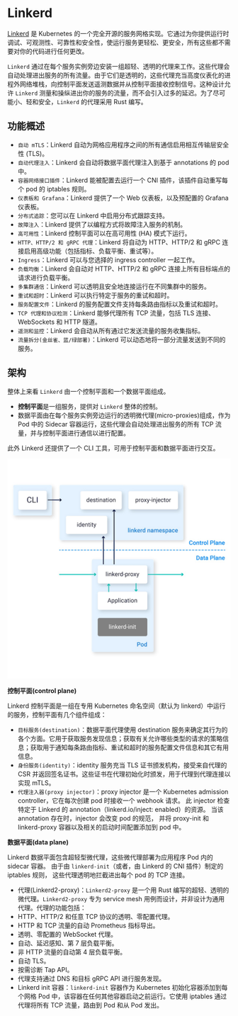 # Linkerd

[Linkerd](https://linkerd.io/) 是 Kubernetes 的一个完全开源的服务网格实现。它通过为你提供运行时调试、可观测性、可靠性和安全性，使运行服务更轻松、更安全，所有这些都不需要对你的代码进行任何更改。

`Linkerd` 通过在每个服务实例旁边安装一组超轻、透明的代理来工作。这些代理会自动处理进出服务的所有流量。由于它们是透明的，这些代理充当高度仪表化的进程外网络堆栈，向控制平面发送遥测数据并从控制平面接收控制信号。这种设计允许 `Linkerd` 测量和操纵进出你的服务的流量，而不会引入过多的延迟。为了尽可能小、轻和安全，`Linkerd` 的代理采用 Rust 编写。

## 功能概述

- `自动 mTLS`：Linkerd 自动为网格应用程序之间的所有通信启用相互传输层安全性 (TLS)。
- `自动代理注入`：Linkerd 会自动将数据平面代理注入到基于 annotations 的 pod 中。
- `容器网络接口插件`：Linkerd 能被配置去运行一个 CNI 插件，该插件自动重写每个 pod 的 iptables 规则。
- `仪表板和 Grafana`：Linkerd 提供了一个 Web 仪表板，以及预配置的 Grafana 仪表板。
- `分布式追踪`：您可以在 Linkerd 中启用分布式跟踪支持。
- `故障注入`：Linkerd 提供了以编程方式将故障注入服务的机制。
- `高可用性`：Linkerd 控制平面可以在高可用性 (HA) 模式下运行。
- `HTTP、HTTP/2 和 gRPC 代理`：Linkerd 将自动为 HTTP、HTTP/2 和 gRPC 连接启用高级功能（包括指标、负载平衡、重试等）。
- `Ingress`：Linkerd 可以与您选择的 ingress controller 一起工作。
- `负载均衡`：Linkerd 会自动对 HTTP、HTTP/2 和 gRPC 连接上所有目标端点的请求进行负载平衡。
- `多集群通信`：Linkerd 可以透明且安全地连接运行在不同集群中的服务。
- `重试和超时`：Linkerd 可以执行特定于服务的重试和超时。
- `服务配置文件`：Linkerd 的服务配置文件支持每条路由指标以及重试和超时。
- `TCP 代理和协议检测`：Linkerd 能够代理所有 TCP 流量，包括 TLS 连接、WebSockets 和 HTTP 隧道。
- `遥测和监控`：Linkerd 会自动从所有通过它发送流量的服务收集指标。
- `流量拆分(金丝雀、蓝/绿部署)`：Linkerd 可以动态地将一部分流量发送到不同的服务。

## 架构

整体上来看 `Linkerd` 由一个控制平面和一个数据平面组成。

- **控制平面**是一组服务，提供对 `Linkerd` 整体的控制。
- 数据平面由在每个服务实例旁边运行的透明微代理(micro-proxies)组成，作为 Pod 中的 Sidecar 容器运行，这些代理会自动处理进出服务的所有 TCP 流量，并与控制平面进行通信以进行配置。

此外 Linkerd 还提供了一个 CLI 工具，可用于控制平面和数据平面进行交互。

![img](.assets/1661048659806.jpg)

**控制平面(control plane)**

Linkerd 控制平面是一组在专用 Kubernetes 命名空间（默认为 linkerd）中运行的服务，控制平面有几个组件组成：

- `目标服务(destination)`：数据平面代理使用 destination 服务来确定其行为的各个方面。它用于获取服务发现信息；获取有关允许哪些类型的请求的策略信息；获取用于通知每条路由指标、重试和超时的服务配置文件信息和其它有用信息。
- `身份服务(identity)`：identity 服务充当 TLS 证书颁发机构，接受来自代理的 CSR 并返回签名证书。这些证书在代理初始化时颁发，用于代理到代理连接以实现 mTLS。
- `代理注入器(proxy injector)`：proxy injector 是一个 Kubernetes admission controller，它在每次创建 pod 时接收一个 webhook 请求。 此 injector 检查特定于 Linkerd 的 annotation（linkerd.io/inject: enabled）的资源。 当该 annotation 存在时，injector 会改变 pod 的规范， 并将 proxy-init 和 linkerd-proxy 容器以及相关的启动时间配置添加到 pod 中。

**数据平面(data plane)**

Linkerd 数据平面包含超轻型微代理，这些微代理部署为应用程序 Pod 内的 sidecar 容器。 由于由 `linkerd-init`（或者，由 Linkerd 的 CNI 插件）制定的 iptables 规则， 这些代理透明地拦截进出每个 pod 的 TCP 连接。

- 代理(Linkerd2-proxy)：`Linkerd2-proxy` 是一个用 Rust 编写的超轻、透明的微代理。`Linkerd2-proxy` 专为 service mesh 用例而设计，并非设计为通用代理。代理的功能包括：
- HTTP、HTTP/2 和任意 TCP 协议的透明、零配置代理。
- HTTP 和 TCP 流量的自动 Prometheus 指标导出。
- 透明、零配置的 WebSocket 代理。
- 自动、延迟感知、第 7 层负载平衡。
- 非 HTTP 流量的自动第 4 层负载平衡。
- 自动 TLS。
- 按需诊断 Tap API。
- 代理支持通过 DNS 和目标 gRPC API 进行服务发现。
- Linkerd init 容器：`linkerd-init` 容器作为 Kubernetes 初始化容器添加到每个网格 Pod 中，该容器在任何其他容器启动之前运行。它使用 iptables 通过代理将所有 TCP 流量，路由到 Pod 和从 Pod 发出。
